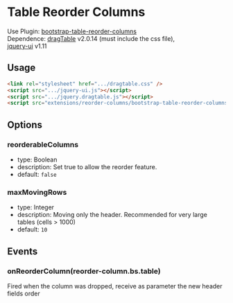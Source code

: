 # Table Reorder Columns

Use Plugin: [bootstrap-table-reorder-columns](https://github.com/wenzhixin/bootstrap-table/tree/master/src/extensions/reorder-columns) </br>
Dependence: [dragTable](https://github.com/akottr/dragtable/) v2.0.14 (must include the css file), </br>
[jquery-ui](https://code.jquery.com/ui/) v1.11

## Usage

```html
<link rel="stylesheet" href=".../dragtable.css" />
<script src=".../jquery-ui.js"></script>
<script src=".../jquery.dragtable.js"></script>
<script src="extensions/reorder-columns/bootstrap-table-reorder-columns.js"></script>
```

## Options

### reorderableColumns

- type: Boolean
- description: Set true to allow the reorder feature.
- default: `false`

### maxMovingRows

- type: Integer
- description: Moving only the header. Recommended for very large tables (cells > 1000)
- default: `10`

## Events

### onReorderColumn(reorder-column.bs.table)

Fired when the column was dropped, receive as parameter the new header fields order
